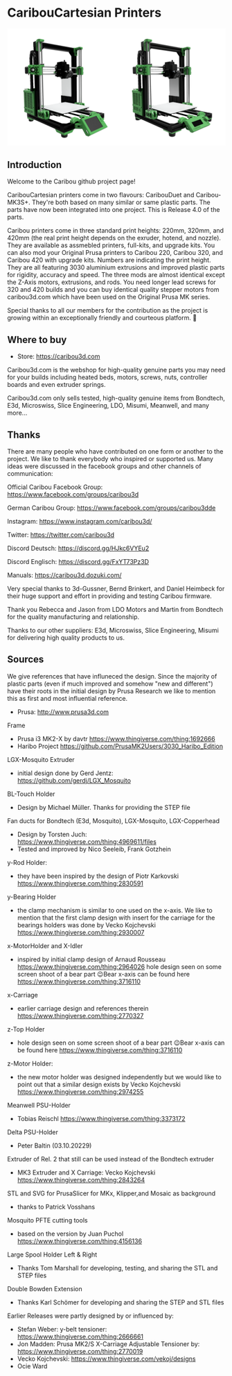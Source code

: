 # CaribouCartesian Printers

<img src="https://github.com/Caribou3d/CaribouCartesian/blob/master/img/Caribou-Duet-MK3S-Rel-4-20211121.png" width="900">

## Introduction

Welcome to the Caribou github project page!

CaribouCartesian printers come in two flavours: CaribouDuet and Caribou-MK3S+. They're both based on many similar or same plastic parts. The parts have now been integrated into one project. This is Release 4.0 of the parts.

Caribou printers come in three standard print heights: 220mm, 320mm, and 420mm (the real print height depends on the exruder, hotend, and nozzle). They are available as assmebled printers, full-kits, and upgrade kits. You can also mod your Original Prusa printers to Caribou 220, Caribou 320, and Caribou 420 with upgrade kits. Numbers are indicating the print height. They are all featuring 3030 aluminium extrusions and improved plastic parts for rigidity, accuracy and speed. The three mods are almost identical except the Z-Axis motors, extrusions, and rods. You need longer lead screws for 320 and 420 builds and you can buy identical quality stepper motors from caribou3d.com which have been used on the Original Prusa MK series.


Special thanks to all our members for the contribution as the project is growing within an exceptionally friendly and courteous platform. 🙏


## Where to buy

* Store: https://caribou3d.com

Caribou3d.com is the webshop for high-quality genuine parts you may need for your builds including heated beds, motors, screws, nuts, controller boards and even extruder springs.

Caribou3d.com only sells tested, high-quality genuine items from Bondtech, E3d, Microswiss, Slice Engineering, LDO, Misumi, Meanwell, and many more...

## Thanks

There are many people who have contributed on one form or another to the project. We like to thank everybody who inspired or supported us. Many ideas were discussed in the facebook groups and other channels of communication:

Official Caribou Facebook Group: https://www.facebook.com/groups/caribou3d

German Caribou Group: https://www.facebook.com/groups/caribou3dde

Instagram: https://www.instagram.com/caribou3d/

Twitter: https://twitter.com/caribou3d

Discord Deutsch: https://discord.gg/HJkc6VYEu2

Discord Englisch: https://discord.gg/FxYT73Pz3D

Manuals: https://caribou3d.dozuki.com/

Very special thanks to 3d-Gussner, Bernd Brinkert, and Daniel Heimbeck for their huge support and effort in providing and testing Caribou firmware.

Thank you Rebecca and Jason from LDO Motors and Martin from Bondtech for the quality manufacturing and relationship.

Thanks to our other suppliers: E3d, Microswiss, Slice Engineering, Misumi for delivering high quality products to us.

## Sources

We give references that have influneced the design. Since the majority of plastic parts (even if much improved and somehow "new and different") have their roots in the initial design by Prusa Research we like to mention this as first and most influential reference.

* Prusa: http://www.prusa3d.com

Frame
* Prusa i3 MK2-X by davtr https://www.thingiverse.com/thing:1692666
* Haribo Project https://github.com/PrusaMK2Users/3030_Haribo_Edition

LGX-Mosquito Extruder
* initial design done by Gerd Jentz: https://github.com/gerdj/LGX_Mosquito

BL-Touch Holder
* Design by Michael Müller. Thanks for providing the STEP file

Fan ducts for Bondtech (E3d, Mosquito), LGX-Mosquito, LGX-Copperhead
* Design by Torsten Juch: https://www.thingiverse.com/thing:4969611/files
* Tested and improved by Nico Seeleib, Frank Gotzhein

y-Rod Holder:
* they have been inspired by the design of Piotr Karkovski https://www.thingiverse.com/thing:2830591

y-Bearing Holder
* the clamp mechanism is similar to one used on the x-axis. We like to mention that the first clamp design with insert for the carriage for the bearings holders was done by Vecko Kojchevski https://www.thingiverse.com/thing:2930007

x-MotorHolder and X-Idler
* inspired by initial clamp design of Arnaud Rousseau https://www.thingiverse.com/thing:2964026
hole design seen on some screen shoot of a bear part 😉Bear x-axis can be found here https://www.thingiverse.com/thing:3716110

x-Carriage
* earlier carriage design and references therein https://www.thingiverse.com/thing:2770327

z-Top Holder
* hole design seen on some screen shoot of a bear part 😉Bear x-axis can be found here https://www.thingiverse.com/thing:3716110

z-Motor Holder:
* the new motor holder was designed independently but we would like to point out that a similar design exists by Vecko Kojchevski https://www.thingiverse.com/thing:2974255

Meanwell PSU-Holder
* Tobias Reischl https://www.thingiverse.com/thing:3373172

Delta PSU-Holder
* Peter Baltin (03.10.20229)

Extruder of Rel. 2 that still can be used instead of the Bondtech extruder
* MK3 Extruder and X Carriage: Vecko Kojchevski https://www.thingiverse.com/thing:2843264

STL and SVG for PrusaSlicer for MKx, Klipper,and Mosaic as background
* thanks to Patrick Vosshans

Mosquito PFTE cutting tools
* based on the version by Juan Puchol https://www.thingiverse.com/thing:4156136

Large Spool Holder Left & Right
* Thanks Tom Marshall for developing, testing, and sharing the STL and STEP files

Double Bowden Extension
* Thanks Karl Schömer for developing and sharing the STEP and STL files

Earlier Releases were partly designed by or influenced by:

* Stefan Weber: y-belt tensioner: https://www.thingiverse.com/thing:2666661
* Jon Madden: Prusa MK2/S X-Carriage Adjustable Tensioner by: https://www.thingiverse.com/thing:2770019
* Vecko Kojchevski: https://www.thingiverse.com/vekoj/designs
* Ocie Ward
